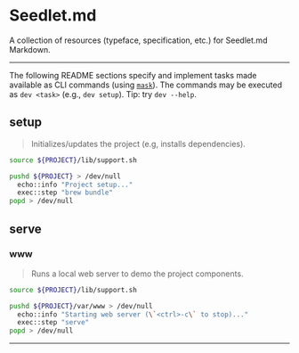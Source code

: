 # Seedlet.md

A collection of resources (typeface, specification, etc.) for Seedlet.md Markdown.

---

The following README sections specify and implement tasks made available as CLI commands (using [`mask`][1]). The commands may be executed as `dev <task>` (e.g., `dev setup`). Tip: try `dev --help`.

## setup

> Initializes/updates the project (e.g, installs dependencies).

```bash
source ${PROJECT}/lib/support.sh

pushd ${PROJECT} > /dev/null
  echo::info "Project setup..."
  exec::step "brew bundle"
popd > /dev/null
```

## serve

### www

> Runs a local web server to demo the project components.

```bash
source ${PROJECT}/lib/support.sh

pushd ${PROJECT}/var/www > /dev/null
  echo::info "Starting web server (\`<ctrl>-c\` to stop)..."
  exec::step "serve"
popd > /dev/null
```

---

[1]: https://github.com/jacobdeichert/mask
